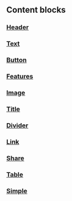 ## Content blocks

### [Header](?path=/story/components-headers-header--default&viewMode=docs)

### [Text](?path=/story/components-text--default&viewMode=docs)

### [Button](?path=/story/components-links-and-buttons-button--default&viewMode=docs)

### [Features](?path=/story/components-features--default&viewMode=docs)

### [Image](?path=/story/components-pics-videos-datalens-imageblock--default&viewMode=docs)

### [Title](?path=/story/components-title--default&viewMode=docs)

### [Divider](?path=/story/components-divider--default&viewMode=docs)

### [Link](?path=/story/components-links-and-buttons-link--default&viewMode=docs)

### [Share](?path=/story/components-share--default&viewMode=docs)

### [Table](?path=/story/components-table--default&viewMode=docs)

### [Simple](?path=/story/blocks-simple--default&viewMode=docs)
